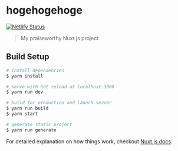 # hogehogehoge

[![Netlify Status](https://api.netlify.com/api/v1/badges/af452eef-3019-43bd-9fce-168a9f77b0a2/deploy-status)](https://app.netlify.com/sites/netlify-lecture/deploys)

> My praiseworthy Nuxt.js project

## Build Setup

``` bash
# install dependencies
$ yarn install

# serve with hot reload at localhost:3000
$ yarn run dev

# build for production and launch server
$ yarn run build
$ yarn start

# generate static project
$ yarn run generate
```

For detailed explanation on how things work, checkout [Nuxt.js docs](https://nuxtjs.org).
